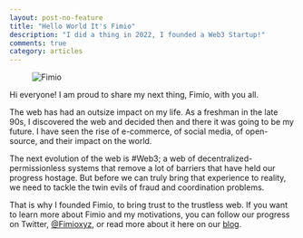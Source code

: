 ```yaml
---
layout: post-no-feature
title: "Hello World It's Fimio"
description: "I did a thing in 2022, I founded a Web3 Startup!"
comments: true
category: articles
---
```

<figure>
  <img src="{{ site.url }}/images/fimio-logo.png" alt="Fimio">
</figure>

 
Hi everyone! I am proud to share my next thing, Fimio, with you all.

The web has had an outsize impact on my life. As a freshman in the late 90s, I discovered the web and decided then and there it was going to be my future. I have seen the rise of e-commerce, of social media, of open-source, and their impact on the world.

The next evolution of the web is #Web3; a web of decentralized-permissionless systems that remove a lot of barriers that have held our progress hostage. But before we can truly bring that experience to reality, we need to tackle the twin evils of fraud and coordination problems.

That is why I founded Fimio, to bring trust to the trustless web. If you want to learn more about Fimio and my motivations, you can follow our progress on Twitter, [@Fimioxyz](https://twitter.com/fimioxyz), or read more about it here on our [blog](https://mirror.xyz/fimio.eth).